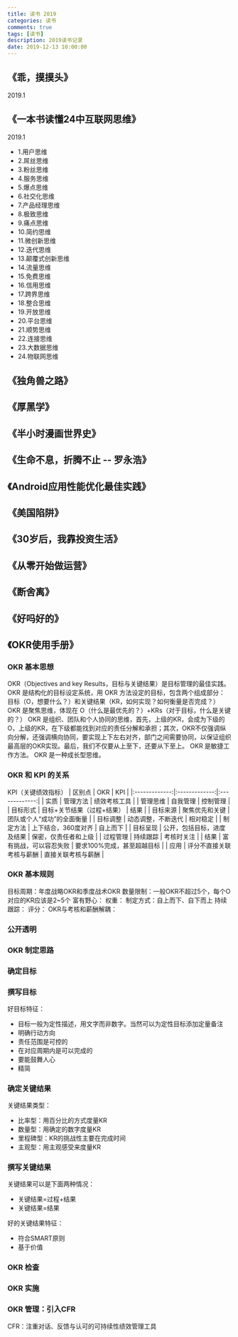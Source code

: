 ```yaml
---
title: 读书 2019
categories: 读书
comments: true
tags: [读书]
description: 2019读书记录
date: 2019-12-13 10:00:00
---
```


## 《乖，摸摸头》

2019.1

## 《一本书读懂24中互联网思维》

2019.1

 - 1.用户思维
 - 2.屌丝思维
 - 3.粉丝思维
 - 4.服务思维
 - 5.爆点思维
 - 6.社交化思维
 - 7.产品经理思维
 - 8.极致思维
 - 9.痛点思维
 - 10.简约思维
 - 11.微创新思维
 - 12.迭代思维
 - 13.颠覆式创新思维
 - 14.流量思维
 - 15.免费思维
 - 16.信用思维
 - 17.跨界思维
 - 18.整合思维
 - 19.开放思维
 - 20.平台思维
 - 21.顺势思维
 - 22.连接思维
 - 23.大数据思维
 - 24.物联网思维

## 《独角兽之路》

## 《厚黑学》

## 《半小时漫画世界史》

## 《生命不息，折腾不止 -- 罗永浩》

## 《Android应用性能优化最佳实践》

## 《美国陷阱》

## 《30岁后，我靠投资生活》

## 《从零开始做运营》

## 《断舍离》

## 《好吗好的》

## 《OKR使用手册》

### OKR 基本思想

OKR（Objectives and key Results，目标与关键结果）是目标管理的最佳实践。
OKR 是结构化的目标设定系统，用 OKR 方法设定的目标，包含两个组成部分：目标（O，想要什么？）和关键结果（KR，如何实现？如何衡量是否完成？）
OKR 是聚焦思维，体现在 O（什么是最优先的？）+KRs（对于目标，什么是关键的？）
OKR 是组织、团队和个人协同的思维，首先，上级的KR，会成为下级的O，上级的KR，在下级都能找到对应的责任分解和承担；其次，OKR不仅强调纵向分解，还强调横向协同，要实现上下左右对齐，部门之间需要协同，以保证组织最高层的OKR实现。最后，我们不仅要从上至下，还要从下至上。
OKR 是敏捷工作方法。
OKR 是一种成长型思维。

### OKR 和 KPI 的关系

KPI（关键绩效指标）
| 区别点 | OKR | KPI |
|:-------------:|:-------------:|:-------------:|
| 实质 | 管理方法 | 绩效考核工具 |
| 管理思维 | 自我管理 | 控制管理 |
| 目标形式 | 目标+关节结果（过程+结果） | 结果 |
| 目标来源 | 聚焦优先和关键 | 团队或个人“成功”的全面衡量 |
| 目标调整 | 动态调整，不断迭代 | 相对稳定 |
| 制定方法 | 上下结合，360度对齐 | 自上而下 |
| 目标呈现 | 公开，包括目标，进度及结果 | 保密，仅责任者和上级 |
| 过程管理 | 持续跟踪 | 考核时关注 |
| 结果 | 富有挑战，可以容忍失败 | 要求100%完成，甚至超越目标 |
| 应用 | 评分不直接关联考核与薪酬 | 直接关联考核与薪酬 |

### OKR 基本规则

目标周期：年度战略OKR和季度战术OKR
数量限制：一般OKR不超过5个，每个O对应的KR应该是2~5个
富有野心：
权重：
制定方式：自上而下、自下而上
持续跟踪：
评分：
OKR与考核和薪酬解耦：

### 公开透明

### OKR 制定思路

### 确定目标

### 撰写目标

好目标特征：

 - 目标一般为定性描述，用文字而非数字。当然可以为定性目标添加定量备注
 - 明确行动方向
 - 责任范围是可控的
 - 在对应周期内是可以完成的
 - 要能鼓舞人心
 - 精简

### 确定关键结果

关键结果类型：

 - 比率型：用百分比的方式度量KR
 - 数量型：用确定的数字度量KR
 - 里程碑型：KR的挑战性主要在完成时间
 - 主观型：用主观感受来度量KR

### 撰写关键结果

关键结果可以是下面两种情况：

 - 关键结果=过程+结果
 - 关键结果=结果

好的关键结果特征：

 - 符合SMART原则
 - 基于价值

### OKR 检查

### OKR 实施

### OKR 管理：引入CFR

CFR：注重对话、反馈与认可的可持续性绩效管理工具